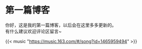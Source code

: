 # 第一篇博客

你好，这是我的第一篇博客，以后会在这里多多更新的。  
有什么建议欢迎评论区留言~    

{{< music "https://music.163.com/#/song?id=1465959494" >}}

